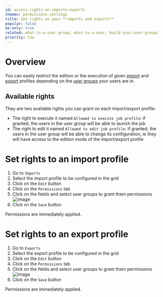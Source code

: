 ```yaml
---
id: access-rights-on-imports-exports
themes: permissions-settings
title: Set rights on your **imports and exports**
popular: false
ee-only: true
related: what-is-a-user-group, what-is-a-user, build-your-user-groups
priority: low
---
```


# Overview

You can easily restrict the edition or the execution of given [import](/articles/imports.html) and [export](/articles/exports.html) profiles depending on the [user groups](/articles/what-is-a-user-group.html) your users are in.

## Available rights

They are two available rights you can grant on each import/export profile:
- The right to execute it named `Allowed to execute job profile`: if granted, the users in the user group will be able to launch the job
- The right to edit it named `Allowed to edit job profile`: if granted, the users in the user group will be able to change its configuration, ie they will have access to the edition mode of the import/export profile

# Set rights to an import profile

1. Go to `Imports`
1. Select the import profile to be configured in the grid
1. Click on the `Edit` button
1. Click on the `Permissions` tab
1. Click on the fields and select user groups to grant them permissions
     ![image](../img/Imports_Permissions.png)
1. Click on the `Save` button

Permissions are immediately applied.

# Set rights to an export profile

1. Go to `Exports`
1. Select the export profile to be configured in the grid
1. Click on the `Edit` button
1. Click on the `Permissions` tab
1. Click on the fields and select user groups to grant them permissions
     ![image](../img/Exports_Permissions.png)
1. Click on the `Save` button

Permissions are immediately applied.
